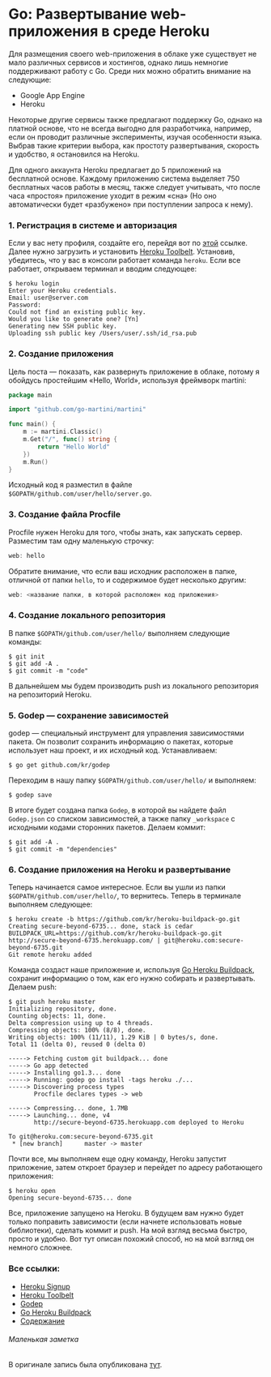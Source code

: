 Go: Развертывание web-приложения в среде Heroku
======

Для размещения своего web-приложения в облаке уже существует не мало различных сервисов и хостингов, однако лишь немногие поддерживают работу с Go. Среди них можно обратить внимание на следующие:

* Google App Engine
* Heroku

Некоторые другие сервисы также предлагают поддержку Go, однако на платной основе, что не всегда выгодно для разработчика, например, если он проводит различные эксперименты, изучая особенности языка. Выбрав такие критерии выбора, как простоту развертывания, скорость и удобство, я остановился на Heroku.

Для одного аккаунта Heroku предлагает до 5 приложений на бесплатной основе. Каждому приложению система выделяет 750 бесплатных часов работы в месяц, также следует учитывать, что после часа «простоя» приложение уходит в режим «сна» (Но оно автоматически будет «разбужено» при поступлении запроса к нему).

### 1. Регистрация в системе и авторизация

Если у вас нету профиля, создайте его, перейдя вот по [этой](https://id.heroku.com/signup) ссылке. Далее нужно загрузить и установить [Heroku Toolbelt](https://toolbelt.heroku.com/). Установив, убедитесь, что у вас в консоли работает команда `heroku`. Если все работает, открываем терминал и вводим следующее:
```shell
$ heroku login
Enter your Heroku credentials.
Email: user@server.com
Password:
Could not find an existing public key.
Would you like to generate one? [Yn]
Generating new SSH public key.
Uploading ssh public key /Users/user/.ssh/id_rsa.pub
```

### 2. Создание приложения

Цель поста — показать, как развернуть приложение в облаке, потому я обойдусь простейшим «Hello, World», используя фреймворк martini:
```go
package main

import "github.com/go-martini/martini"

func main() {
    m := martini.Classic()
    m.Get("/", func() string {
        return "Hello World"
    })
    m.Run()
}
```

Исходный код я разместил в файле `$GOPATH/github.com/user/hello/server.go`. 

### 3. Создание файла Procfile

Procfile нужен Heroku для того, чтобы знать, как запускать сервер. Разместим там одну маленькую строчку:
```go
web: hello
```
Обратите внимание, что если ваш исходник расположен в папке, отличной от папки `hello`, то и содержимое будет несколько другим:
```go
web: <название папки, в которой расположен код приложения> 
```


### 4. Создание локального репозитория

В папке `$GOPATH/github.com/user/hello/` выполняем следующие команды:
```shell
$ git init
$ git add -A .
$ git commit -m "code"
```

В дальнейшем мы будем производить push из локального репозитория на репозиторий Heroku.

### 5. Godep — сохранение зависимостей

godep — специальный инструмент для управления зависимостями пакета. Он позволит сохранить информацию о пакетах, которые использует наш проект, и их исходный код.
Устанавливаем:
```shell
$ go get github.com/kr/godep
```
Переходим в нашу папку `$GOPATH/github.com/user/hello/` и выполняем:
```shell
$ godep save
```

В итоге будет создана папка `Godep`, в которой вы найдете файл `Godep.json` со списком зависимостей, а также папку `_workspace` с исходными кодами сторонних пакетов.
Делаем коммит:
```shell
$ git add -A .
$ git commit -m "dependencies"
```

### 6. Создание приложения на Heroku и развертывание

Теперь начинается самое интересное. Если вы ушли из папки `$GOPATH/github.com/user/hello/`, то вернитесь. Теперь в терминале выполняем следующее:
```shell
$ heroku create -b https://github.com/kr/heroku-buildpack-go.git
Creating secure-beyond-6735... done, stack is cedar
BUILDPACK_URL=https://github.com/kr/heroku-buildpack-go.git
http://secure-beyond-6735.herokuapp.com/ | git@heroku.com:secure-beyond-6735.git
Git remote heroku added
```
Команда создаст наше приложение и, используя [Go Heroku Buildpack](https://github.com/kr/heroku-buildpack-go), сохранит информацию о том, как его нужно собирать и развертывать.
Делаем push:
```shell
$ git push heroku master
Initializing repository, done.
Counting objects: 11, done.
Delta compression using up to 4 threads.
Compressing objects: 100% (8/8), done.
Writing objects: 100% (11/11), 1.29 KiB | 0 bytes/s, done.
Total 11 (delta 0), reused 0 (delta 0)

-----> Fetching custom git buildpack... done
-----> Go app detected
-----> Installing go1.3... done
-----> Running: godep go install -tags heroku ./...
-----> Discovering process types
       Procfile declares types -> web
 
-----> Compressing... done, 1.7MB
-----> Launching... done, v4
       http://secure-beyond-6735.herokuapp.com deployed to Heroku

To git@heroku.com:secure-beyond-6735.git
 * [new branch]      master -> master
```
Почти все, мы выполняем еще одну команду, Heroku запустит приложение, затем откроет браузер и перейдет по адресу работающего приложения:
```shell
$ heroku open
Opening secure-beyond-6735... done
```
Все, приложение запущено на Heroku. В будущем вам нужно будет только поправить зависимости (если начнете использовать новые библиотеки), сделать коммит и push. На мой взгляд весьма быстро, просто и удобно. Вот тут описан похожий способ, но на мой взгляд он немного сложнее. 

### Bсе ссылки:
* [Heroku Signup](https://id.heroku.com/signup)
* [Heroku Toolbelt](https://toolbelt.heroku.com/)
* [Godep](http://github.com/kr/godep)
* [Go Heroku Buildpack](https://github.com/kr/heroku-buildpack-go)
* [Содержание](README.md)

###### Маленькая заметка
В оригинале запись была опубликована [тут](http://habrahabr.ru/post/229799/).
